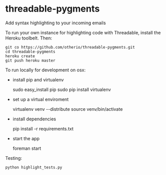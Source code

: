 threadable-pygments
===================

Add syntax highlighting to your incoming emails

To run your own instance for highlighting code with Threadable, install the Heroku toolbelt. Then:

    git co https://github.com/otherio/threadable-pygments.git
    cd threadable-pygments
    heroku create
    git push heroku master

To run locally for development on osx:

  - install pip and virtualenv

    sudo easy_install pip
    sudo pip install virtualenv

  - set up a virtual enviroment

    virtualenv venv --distribute
    source venv/bin/activate

  - install dependencies

    pip install -r requirements.txt

  - start the app

    foreman start

Testing:

    python highlight_tests.py

